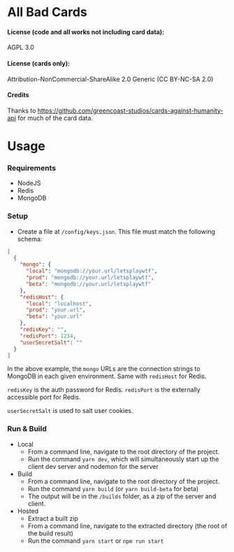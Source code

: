 # All Bad Cards

#### License (code and all works not including card data): 
AGPL 3.0

#### License (cards only): 
Attribution-NonCommercial-ShareAlike 2.0 Generic (CC BY-NC-SA 2.0)

#### Credits ####
Thanks to https://github.com/greencoast-studios/cards-against-humanity-api for much of the card data.

# Usage 

### Requirements

- NodeJS
- Redis 
- MongoDB

### Setup

- Create a file at `/config/keys.json`. This file must match the following schema:

```json
[
  {
    "mongo": {
      "local": "mongodb://your.url/letsplaywtf",
      "prod": "mongodb://your.url/letsplaywtf",
      "beta": "mongodb://your.url/letsplaywtf"
    },
    "redisHost": {
      "local": "localhost",
      "prod": "your.url",
      "beta": "your.url"
    },
    "redisKey": "",
    "redisPort": 1234,
    "userSecretSalt": ""
  }
]
```

In the above example, the `mongo` URLs are the connection strings to MongoDB in each given environment. Same with `redisHost` for Redis.

`redisKey` is the auth password for Redis. `redisPort` is the externally accessible port for Redis.

`userSecretSalt` is used to salt user cookies.


### Run & Build

- Local
    - From a command line, navigate to the root directory of the project.
    - Run the command `yarn dev`, which will simultaneously start up the client dev server and nodemon for the server
- Build
    - From a command line, navigate to the root directory of the project.
    - Run the command `yarn build` (or `yarn build-beta` for beta)
    - The output will be in the `/builds` folder, as a zip of the server and client.
- Hosted
    - Extract a built zip
    - From a command line, navigate to the extracted directory (the root of the build result)
    - Run the command `yarn start` or `npm run start`